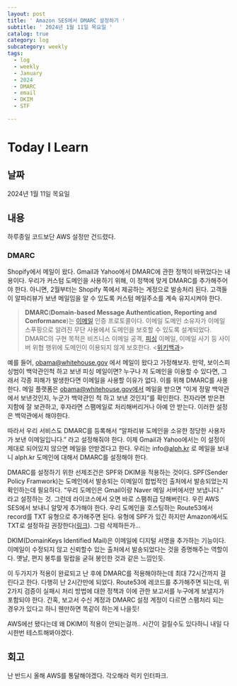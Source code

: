 ```yaml
---
layout: post
title: ' Amazon SES에서 DMARC 설정하기 '
subtitle: ' 2024년 1월 11일 목요일 '
catalog: true
category: log
subcategory: weekly
tags:
  - log
  - weekly
  - January
  - 2024
  - DMARC
  - email
  - DKIM
  - STF

---
```


# Today I Learn

## 날짜

2024년 1월 11일 목요일

## 내용

하루종일 코드보단 AWS 설정만 건드렸다.

### DMARC

 Shopify에서 메일이 왔다. Gmail과 Yahoo에서 DMARC에 관한 정책이 바뀌었다는 내용이다. 우리가 커스텀 도메인을 사용하기 위해, 이 정책에 맞게 DMARC를 추가해주어야 한다. 아니면, 2월부터는 Shopify 쪽에서 제공하는 계정으로 발송처리 된다. 고객들이 알파리뷰가 보낸 메일임을 알 수 있도록 커스텀 메일주소를 계속 유지시켜야 한다. 

> **DMARC**(**Domain-based Message Authentication, Reporting and Conformance**)는 [이메일](https://ko.wikipedia.org/wiki/%EC%9D%B4%EB%A9%94%EC%9D%BC) 인증 프로토콜이다. 이메일 도메인 소유자가 이메일 스푸핑으로 알려진 무단 사용에서 도메인을 보호할 수 있도록 설계되었다. DMARC의 구현 목적은 비즈니스 이메일 공격, [피싱](https://ko.wikipedia.org/wiki/%ED%94%BC%EC%8B%B1) 이메일, 이메일 사기 등 사이버 위협 행위에 도메인이 이용되지 않게 보호한다. <[위키백과](https://ko.wikipedia.org/wiki/DMARC)>
> 

 예를 들어, obama@whitehouse.gov 에서 메일이 왔다고 가정해보자. 만약, 보이스피싱범이 백악관인척 하고 보낸 피싱 메일이면? 누구나 저 도메인을 이용할 수 있다면, 그래서 각종 피해가 발생한다면 이메일을 사용할 이유가 없다. 이를 위해 DMARC를 사용한다. 메일 플랫폼은  obama@whitehouse.gov에서 메일을 받으면 “이게 정말 백악관에서 보낸것인지, 누군가 백악관인 척 하고 보낸 것인지”를 확인한다. 전자라면 받은편지함에 잘 보관하고, 후자라면 스팸메일로 처리해버리거나 아예 안 받는다. 이러한 설정은 백악관에서 해야한다.

 따라서 우리 서비스도 DMARC를 등록해서 “알파리뷰 도메인을 소유한 정당한 사용자가 보낸 이메일입니다.” 라고 설정해줘야 한다. 이제 Gmail과 Yahoo에서는 이 설정이 제대로 되어있지 않으면 메일을 안받겠다고 한다. 우리는 info@[alph.kr](http://alph.kr) 로 메일을 보내니 alph.kr 도메인에 대해서 DMARC를 설정해야 한다.

 DMARC를 설정하기 위한 선제조건은 SPF와 DKIM을 적용하는 것이다. SPF(Sender Policy Framwork)는 도메인에서 발송되는 이메일이 합법적인 출처에서 발송되었는지 확인하는데 필요하다. “우리 도메인은 Gmail이랑 Naver 메일 서버에서만 보냅니다.” 라고 설정하는 것. 그런데 라이코스에서 오면 바로 스팸취급 당해버린다. 우린 AWS SES에서 보내니 알맞게 추가해야 한다. 우리 도메인을 호스팅하는 Route53에서 record를 TXT 유형으로 추가해주면 된다. 유형에 SPF가 있긴 하지만 Amazon에서도 TXT로 설정하길 권장한다([링크](https://docs.aws.amazon.com/ko_kr/Route53/latest/DeveloperGuide/ResourceRecordTypes.html#SPFFormat)). 그럼 삭제하든가… 

DKIM(DomainKeys Identified Mail)은 이메일에 디지털 서명을 추가하는 기능이다. 이메일이 수정되지 않고 신뢰할수 있는 출처에서 발송되었다는 것을 증명해주는 역할이다. 옛날, 편지 봉투를 밀랍을 굳혀 봉인한 것과 같은 느낌인듯.

 이 두가지가 적용이 완료되고 난 후에 DMARC를 적용해야하는데 최대 72시간까지 걸린다고 한다. 다행히 난 2시간만에 되었다. Route53에 레코드를 추가해주면 되는데, 위 2가지 검증이 실패시 처리 방법에 대한 정책과 이에 관한 보고서를 누구에게 보낼지가 포함되야 한다. 간혹, 보고서 수신 계정과 DMARC 설정 계정이 다르면 스팸처리 되는 경우가 있다고 하니 웬만하면 똑같이 하는게 나을듯!
    
AWS에선 됐다는데 왜 DKIM이 적용이 안되는걸까.. 시간이 걸릴수도 있다하니 내일 다시한번 테스트해봐야겠다.
    

## 회고

난 반드시 올해 AWS를 통달해야겠다. 각오해라 럭키 인터파크.
